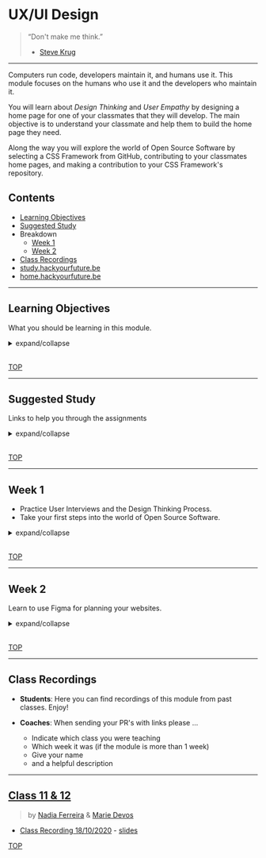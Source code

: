# UX/UI Design

> “Don't make me think.”
>
> - [Steve Krug](https://en.wikipedia.org/wiki/Don%27t_Make_Me_Think)

---

Computers run code, developers maintain it, and humans use it. This module focuses on the humans who use it and the developers who maintain it.

You will learn about _Design Thinking_ and _User Empathy_ by designing a home page for one of your classmates that they will develop. The main objective is to understand your classmate and help them to build the home page they need.

Along the way you will explore the world of Open Source Software by selecting a CSS Framework from GitHub, contributing to your classmates home pages, and making a contribution to your CSS Framework's repository.

## Contents

- [Learning Objectives](#learning-objectives)
- [Suggested Study](#suggested-study)
- Breakdown
  - [Week 1](#week-1)
  - [Week 2](#week-2)
- [Class Recordings](#class-recordings)
- [study.hackyourfuture.be](https://study.hackyourfuture.be)
- [home.hackyourfuture.be](https://home.hackyourfuture.be/)

---

## Learning Objectives

What you should be learning in this module.

<details>
<summary>expand/collapse</summary>
<br>

- You can interview another student to learn their motivations, needs, and blocks
- You can use paper to sketch a design and test it with a user
- You can describe the design cycle and apply it to building a home page for others
- You can write user journeys for websites that you visit
- You can use figma to collaboratively plan a website design

### Research, Definition

- You will be able to describe the design cycle and what steps you will take in each state (Empathize, define, ideate, prototype, testing and implement).
- You will be able to decide when quantitative data is necessary or when qualitative data is necessary, and how to collect both types of data.
- You will be able to conduct some user research to understand user needs, motivations and pain points. Such as user Interview and a user survey.
- You will understand how to interpret quantitative and qualitative data.
- You will be able to use the user research data gathered to define the problem that you need to solve and write a hypothesis on a potential solution.
- You will use rapid prototyping techniques (such as paper prototyping) to test initial design hypotheses and receive user feedback.
- You will use your research findings and initial rapid prototyping to map the user journeys for your websites

### Ideate

- You will learn some of the key design principles, such as alignment, proximity, contrast, balance and space
- You can use Figma to collaboratively plan a website design
- You will learn the basics of using a component library (Atomic design system ?)
- You will be able to understand how to make a website design more accessible.

### Open Source Software

- You will learn what Open Source Software is and why it is important
- You will be able to make a contribution to an Open Source project following their Guidelines and Code of Conduct
- You will be able to evaluate similar Open Source libraries to decide which is best for your project
- You will know how to select an Open Source license for your project

</details>
<br>

[TOP](#ux-ui-design)

---

## Suggested Study

Links to help you through the assignments

<details>
<summary>expand/collapse</summary>
<br>

You don't need to learn all of this, it's _a lot_ of links.

These links will always be here for you when you need them in the future.

### User Experience and User Interfaces

<details>
<summary>Empathy for Developers</summary>
<br>

- [What is Empathy?](https://codingwithempathy.com/2016/05/03/empathy-an-essential-skill-in-software-development/)
- [Empathy can be Learned](https://medium.com/old-code-new-tricks/software-development-on-the-empathy-spectrum-f77596faeabc)
- [interaction-design.org](https://www.interaction-design.org/literature/article/design-thinking-getting-started-with-empathy)
- [Inclusion](http://danielwestheide.com/blog/2017/01/16/the-empathic-programmer.html)
- [Applying Empathy to Software](http://www.ustream.tv/recorded/86154111). Longish video, but very worth while.
- [Soft Skills for Hardcore Developers](https://podtail.com/podcast/make-better-software/ed-finkler-soft-skills-for-hardcore-developers/)
- [EDD - Empathy Driven Development](https://www.infoq.com/news/2015/06/empathy-development)
- [Integrating Empathy 1](https://thenewstack.io/empathy-secret-sauce-good-software-development/)
- [Integrating Empathy 2](https://simpleprogrammer.com/empathy-software-developers/)
- [Some Practical Tips](https://truefit.io/blog/how-to-instill-empathy-in-the-software-development-process)
- [FreeCodeCamp](https://www.freecodecamp.org/news/how-empathy-makes-you-a-better-software-engineer/)

</details>
<details>
<summary>User Personas</summary>
<br>

- [interaction-design.org](https://www.youtube.com/watch?v=XnG4c4gXaQY)
- [Robert Smith](https://www.youtube.com/watch?v=vZ578SqL1oA)
- [Abnux](https://www.youtube.com/watch?v=GaEdg9zTdB8)

</details>
<details>
<summary>Design Thinking</summary>
<br>

- Design Thinking Process: [Sprouts](https://www.youtube.com/watch?v=_r0VX-aU_T8),[Stanford](https://web.stanford.edu/~mshanks/MichaelShanks/files/509554.pdf)
  1. Empathize
  2. Define
  3. Ideate
  4. Prototype
  5. Test
- [invisionapp](https://www.invisionapp.com/inside-design/what-is-design-thinking/)
- [Creative Confidence (TED)](https://www.ted.com/talks/david_kelley_how_to_build_your_creative_confidence)
- [First Step: Noticing (TED)](https://www.ted.com/talks/tony_fadell_the_first_secret_of_design_is_noticing)
- [Design Thinking (TED)](https://www.youtube.com/watch?v=Q80wUnju5YA)
- [Collaboration & Innovation (TED)](https://www.youtube.com/watch?v=ZBxZC9I6xyk)
- [Visualize It (TED)](https://www.youtube.com/watch?v=TPXrheqhTCs)
- [interaction-design.org](https://www.interaction-design.org/literature/topics/design-thinking)
- [dschool.stanford.edu](https://dschool.stanford.edu/resources)
- [The Wallet Challenge](https://medium.com/@erio/bringing-design-thinking-into-the-workplace-the-wallet-design-challenge-544c727d3752)
- [The Coffee Filter Challenge](https://www.tedxvenlo.com/news/guido-stompff-design-thinking/)
- Process Guides:
  - [Design is a Process](https://dschool-old.stanford.edu/sandbox/groups/k12/wiki/c739e/attachments/ade8c/An_Intro_to_DT_Slides_07_10_09.pdf?sessionID=8cbdfc6129ceb041dbad2247ffc9d0112fd0ebce)
  - [Explanatory](https://dschool-old.stanford.edu/sandbox/groups/designresources/wiki/36873/attachments/74b3d/ModeGuideBOOTCAMP2010L.pdf)

</details>
<details>
<summary>Design Thinking for Developers</summary>
<br>

- [Design Thinking Process](https://www.khomp.com/en/design-thinking-in-software-development/)
- [9 Tips](https://techeries.com/9-software-development-tips-successfully-incorporate-design-thinking-projects/)
- [Design Thinking vs. Agile](http://blogs.infor.com/insights/2017/11/outside-the-code-development-with-design-thinking.html)
- [Waterfall vs Agile vs DT](https://www.artefactgroup.com/articles/post-agile-a-design-thinking-approach-to-software-development/)
- [Ultimate Guide to UI/UX Design](http://ptgmedia.pearsoncmg.com/images/9780321965516/samplepages/0321965515.pdf)
- [Big Data & DT](http://www.ibmbigdatahub.com/blog/dynamic-duo-big-data-and-design-thinking)
- [Longer, Detailed Talk](https://www.youtube.com/watch?v=FtUS1W3HymA)
- [Beware the User!](https://medium.com/@blakeross/mr-fart-s-favorite-colors-3177a406c775)
- next level: [Art Thinking](https://www.fastcompany.com/3019082/coding-is-an-art-software-people-should-learn-art-thinking)

</details>
<details>
<summary>General</summary>
<br>

- [designnotes](https://www.designnotes.co/) (huge repository of sites with design resources, inspiration…)
- [designinspiration](https://www.designspiration.com/)
- [Learn Design with Me](https://www.youtube.com/watch?v=WZQYt5HZ0-E&list=PLDtHAiqIa4wa5MBbE_XDoqY51sAkQnkjt)

</details>
<details>
<summary>User experience (UX)</summary>
<br>

- [uxchecklist.github.io](https://uxchecklist.github.io/) - Complete list of methods and techniques used in UX design
- [Jacob Nielsen’s Heuristics](https://www.nngroup.com/articles/ten-usability-heuristics/)
- [Short videos on YouTube](https://www.youtube.com/c/NNgroup/videos) about UX, UI, explaining all concepts of the design field.
- [The (condensed) basics of UX and UI design](https://medium.com/hh-design/crash-course-ui-design-25d13ff60962)
- [Usability.gov](https://www.usability.gov/index.html)
- [UXBooth](https://www.uxbooth.com/)
- [UXMovement](https://uxmovement.com/)
- [UXCollective](https://uxdesign.cc/)
- [InsideDesign by InVision](https://www.invisionapp.com/inside-design/)
- [A List Apart](https://alistapart.com/)
- [UX Planet](https://uxplanet.org/)
- https://spotify.design/stories/process
- https://uxmag.com/
- https://www.nngroup.com/

</details>
<details>
<summary>Gestalt</summary>
<br>

- https://www.canva.com/learn/gestalt-theory/
- [www.87seconds.com - lesson-from-our-designers-gestalt-principles](https://www.87seconds.com/lesson-from-our-designers-gestalt-principles/?gclid=EAIaIQobChMIqbLZoYWz3QIVBrXtCh0kPQiaEAAYASAAEgIRF_D_BwE)
- [interaction-design.org](https://www.interaction-design.org/literature/topics/gestalt-principles)
- [nngroup.com](https://www.nngroup.com/articles/principles-visual-design/) UI Principles
- Conceptual Integrity: [safnet](http://www.safnet.com/writing/tech/2011/11/mythical-man-month-conceptual-integrity.html), [CSEWeb](http://cseweb.ucsd.edu/~wgg/CSE131B/Design/node6.html), [DZone](https://dzone.com/articles/lean-tools-conceptual-0), [deep read](http://www.dcs.warwick.ac.uk/oldmodelling/hi/theses/allan/chapter5.pdf)

</details>
<details>
<summary>Colour</summary>
<br>

- https://color.adobe.com/nl/create
- http://khroma.co/
- https://picular.co/
- http://paletton.com
- https://htmlcolorcodes.com/

</details>
<details>
<summary>Iconography</summary>
<br>

- https://thenounproject.com/
- https://www.flaticon.com/
- https://icons.mono.company/
- https://remixicon.com/

</details>
<details>
<summary>Typography and Fonts</summary>
<br>

- https://fontjoy.com/
- https://fonts.google.com/
- https://www.grillitype.com/free_trials
- https://www.fontsquirrel.com/
- https://www.supremo.co.uk/typeterms/
- https://velvetyne.fr/
- https://www.fonts.ninja/ - Try and discover fonts
- https://betterwebtype.com/web-typography-resources/ - Everything you need to know about web typography
- https://typographyhandbook.com/
- https://www.fontshop.com/glossary - All the terms of typography
- https://typespiration.com/ - Collection and inspiration of typography combinations

</details>
<details>
<summary>Style Guides</summary>
<br>

- [Style Guide Guide](https://bradfrost.github.io/style-guide-guide/) by Brad Frost

</details>
<details>
<summary>Accessibility</summary>
<br>

- https://hackyourfuture.github.io/study/#/html-css/accessibility
- https://www.w3.org/WAI/WCAG21/quickref/
- https://www.w3.org/WAI/standards-guidelines/wcag/
- https://webaim.org/
- https://www.microsoft.com/design/inclusive/
- https://accessibility-for-teams.com/
- https://www.a11yproject.com/
- https://www.nngroup.com/articles/keyboard-accessibility/
- https://accessibility.blog.gov.uk/2016/09/02/dos-and-donts-on-designing-for-accessibility/
- https://wave.webaim.org/ - Browser plugin
- https://chrome.google.com/webstore/detail/arc-toolkit/chdkkkccnlfncngelccgbgfmjebmkmce?hl=en - Chrome extension
- https://developers.google.com/web/tools/lighthouse - Chrome dev tool
- https://www.deque.com/axe/ - Chrome extension

</details>
<details>
<summary>Imagery and Photography</summary>
<br>

- Downloads: https://unsplash.com/
- https://www.pexels.com/
- https://icons8.com/

</details>
<details>
<summary>Illustration</summary>
<br>

- https://icons8.com/vector-creator
- https://icons8.com/illustrations
- https://www.drawkit.io/
- https://undraw.co/

</details>
<details>
<summary>Design inspiration</summary>
<br>

- https://www.awwwards.com/
- https://httpster.net/2020/aug/
- http://mindsparklemag.com/
- https://medium.muz.li/
- https://dribbble.com/
- https://www.behance.net/
- https://www.invisionapp.com/talks - Talks and interviews about UX and Design.

</details>
<details>
<summary>Free Courses</summary>
<br>

- [Hack Design](https://hackdesign.org/) Free design lessons by designers.
- [Design Lab](http://trydesignlab.com/) Design course with mentorship and projects.

</details>
<details>
<summary>Figma</summary>
<br>

Web based tool for interface design, collaborative, add plugins from community (free, up to 2 editors and 3 projects)

Video explanation of Figma features on their official [YouTube channel](https://www.youtube.com/playlist?list=PLXDU_eVOJTx6zk5MDarIs0asNoZqlRG23&mkt_tok=eyJpIjoiWXpJd09HRmhOelkzWW1aaCIsInQiOiJoRVRDT05JVSsrNzRzTmtBcUdtcDhVYVNsXC95Z2Vwbm92bzVWeGlGSXlnNVJ0REdad21kR05oNHhOZldOUmtscTJLSlwvWmE1ZFZOV0J4bjFQeGliT0h6cmRybTFFdzBHMTZaOHhTbVhha0tCWlZXbmdYTUE1Mk1pczJuRisxeFZMIn0%3D).

- [Build reusable components](https://www.youtube.com/watch?v=k8y9SRPB78Q&list=PLXDU_eVOJTx7QHLShNqIXL1Cgbxj7HlN4&index=4)
- [Create reusable color styles](https://www.youtube.com/watch?v=d01Ql9ZtVnk&list=PLXDU_eVOJTx7QHLShNqIXL1Cgbxj7HlN4&index=5)
- [Create a shareable team library](https://www.youtube.com/watch?v=79T8Q6OBmRk&list=PLXDU_eVOJTx7QHLShNqIXL1Cgbxj7HlN4&index=6)
- [Collaborate in real-time with multiplayer](https://www.youtube.com/watch?v=Zj163lgt_kI&list=PLXDU_eVOJTx7QHLShNqIXL1Cgbxj7HlN4&index=7)
- [Build and present interactive prototypes](https://www.youtube.com/watch?v=X5qiBwqptek&list=PLXDU_eVOJTx7QHLShNqIXL1Cgbxj7HlN4&index=8)
- [Handoff seamlessly to developers](https://www.youtube.com/watch?v=B242nuM3y2s&list=PLXDU_eVOJTx7QHLShNqIXL1Cgbxj7HlN4&index=9)
- [Explore Design Features in Figma](https://www.youtube.com/playlist?list=PLXDU_eVOJTx6zk5MDarIs0asNoZqlRG23&mkt_tok=eyJpIjoiWXpJd09HRmhOelkzWW1aaCIsInQiOiJoRVRDT05JVSsrNzRzTmtBcUdtcDhVYVNsXC95Z2Vwbm92bzVWeGlGSXlnNVJ0REdad21kR05oNHhOZldOUmtscTJLSlwvWmE1ZFZOV0J4bjFQeGliT0h6cmRybTFFdzBHMTZaOHhTbVhha0tCWlZXbmdYTUE1Mk1pczJuRisxeFZMIn0%3D)

</details>
<details>
<summary>UI Kits</summary>
<br>

- https://www.figma.com/templates/
- https://www.uistore.design/types/figma/
- https://www.figmafreebies.com/
- https://www.figmafinder.com/
- [Spell checker for Figma](https://www.figma.com/community/plugin/754026612866636376/SPELLL---Spell-Checking-for-Figma)
- [Accessibility checker for Figma](https://www.figma.com/community/plugin/732603254453395948/Stark)

</details>
<details>
<summary>More Softwares</summary>
<br>

- **Adobe XD**: Interface design and prototyping tool, shared docs, 2GB cloud storage ([free, up to 2 editors and 1 shared document](https://www.adobe.com/be_en/products/xd.html))
- **Sketch**: Interface design / UX and prototyping tool, collaborative ([paid, 30 days trial](https://www.sketch.com/))
- **MindMeister**: Flowcharts and mind maps ([free, up to 3 maps](https://www.mindmeister.com/))
- **Draw.io**: Flowcharts ([paid, 30 days trial](https://drawio-app.com/))

</details>
<details>
<summary>Books</summary>
<br>

- [Don't Make Me Think](https://www.bol.com/nl/p/don-t-make-me-think-revisited/9200000018192369/?bltgh=mLaCpZW-IMbD3dNO48xFIA.1_4.5.ProductImage), by Steve Krug [Suggested study]
- [The User Experience Team of One](https://www.bol.com/nl/p/the-user-experience-team-of-one/9200000082272796/?bltgh=tY-6frkLAyHyaaL6EtNEPQ.1_4.5.ProductImage): A Research and Design Survival Guide, by Leah Buley
- Information Architecture for the World Wide Web, by Louis Rosenfeld and Peter Morville
- [Universal Principles of Design](https://www.bol.com/nl/p/universal-principles-of-design/1001004007106781/?bltgh=mm-7k83-XaFdUXIrXSJObA.1_4.6.ProductImage), by William Lidwell, Kritina Holden, and Jill Butler
- [Information Architecture for the World Wide Web](https://www.bol.com/nl/p/information-architecture-4e/9200000037168400/?bltg=itm_event%3Dclick%26mmt_id%3DX3GnoJ7%40oK68MSh3gAkpbQAAB7Y%26slt_type%3Drecommendations%26pg_nm%3Dpdp%26slt_id%3Dprd_reco%26slt_nm%3Dproduct_recommendations%26slt_pos%3DC1%26slt_owner%3Dccs%26itm_type%3Dproduct%26itm_lp%3D1%26itm_id%3D9200000037168400&bltgh=vKsCEcB7ild3J74TfKNNfQ.1_8_9.10.ProductImage), by Louis Rosenfeld and Peter Morville
- [Atomic Design](https://bradfrost.com/blog/post/atomic-web-design/), by Brad Frost
- [Design Systems](https://www.bol.com/nl/p/design-systems/9200000088832671/) by Alla Kholmatova
- HTML&CSS design and build websites - Jon Duckett ([Free PDF](https://wtf.tw/ref/duckett.pdf)) ([Official website](http://www.htmlandcssbook.com/))
- [Free Online book on Design Engineering](https://www.designbetter.co/design-engineering-handbook)

</details>

### Open Source Software

<details>
<summary>What is Open Source Software?</summary>
<br>

- [Mozilla](https://www.youtube.com/watch?v=7c0IrsDsNaw)
- [Brian Daigle](https://www.youtube.com/watch?v=1ehpgbb3XD0)
  codes of conduct and github walk-through: https://www.youtube.com/watch?v=c6b6B9oN4Vg
- [Explained with Legos](https://www.youtube.com/watch?v=a8fHgx9mE5U)
- [And with recipes](https://www.youtube.com/watch?v=9ShgYrBkTRs)
- [Open Source vs. Closed Source](https://www.youtube.com/watch?v=2q91vTvc7YE)
- [Free/Libre vs. Open Source](https://www.youtube.com/watch?v=Ag1AKIl_2GM) (think "free speech", not "free food")

To learn more about all things Open, check out the [Open Knowledge Foundation](https://okfn.org) and [Open Knowledge Belgium](https://openknowledge.be).

</details>
<details>
<summary>Open Source Licenses</summary>
<br>

The license attached to an Open Source project is not just a detail! Check out these links to learn more about the many licenses available:

- [opensource.org](https://opensource.org/licenses)
- [choosealicense.com](https://choosealicense.com/)
- [techsoup](https://www.techsoup.org/support/articles-and-how-tos/making-sense-of-software-licensing)
- [infoworld](https://www.infoworld.com/article/2839560/sticking-a-license-on-everything.html)
- copyleft: [what is this?](https://www.youtube.com/watch?v=6Xky8HTqaZo), [copyleft.org](https://copyleft.org/)
- :) [ErikMcClure/bad-licenses](https://github.com/ErikMcClure/bad-licenses)

</details>
<details>
<summary>Codes of Conduct</summary>
<br>

The Code of Conduct in an Open Source project describes how contributors should treat each other. Open Source projects are about sharing and welcoming:

- [Contributor Covenant](https://www.contributor-covenant.org/)
- [opensource.guide](https://opensource.guide/code-of-conduct/)
- [opensourcedesign.net](https://opensourcedesign.net/code-of-conduct/)

</details>
<details>
<summary>Contributor Guidelines</summary>
<br>

Contributor Guidelines are important to standardize coding practices and workflows for an Open Source project. You could think of it as describing how the code should be treated:

- [mozillascience](https://mozillascience.github.io/working-open-workshop/contributing/)
- [docs.github.com](https://docs.github.com/en/github/building-a-strong-community/setting-guidelines-for-repository-contributors)
- Templates
  - [briandk](https://gist.github.com/briandk/3d2e8b3ec8daf5a27a62)
  - [opensource.com](https://opensource.com/life/16/3/contributor-guidelines-template-and-tips)
- Examples
  - [opensource.guide](https://github.com/github/opensource.guide/blob/main/CONTRIBUTING.md)
  - [github/docs](https://github.com/github/docs/blob/main/CONTRIBUTING.md)
  - [microsoft/vscode](https://github.com/microsoft/vscode/blob/main/CONTRIBUTING.md)
  - [atom/atom](https://github.com/atom/atom/blob/master/CONTRIBUTING.md)
  - [voxmedia](https://github.com/voxmedia/open-source-contribution-guidelines)

</details>
<details>
<summary>How to Contribute</summary>
<br>

- [opensource.guide](https://opensource.guide/)
- [freecodecamp](https://github.com/FreeCodeCamp/how-to-contribute-to-open-source)
- [contribution-guide.org](https://www.contribution-guide.org/)
- [redhat](https://www.redhat.com/en/resources/open-source-participation-guidelines-overview)
- [better-programming](https://medium.com/better-programming/4-effortless-steps-for-contributing-to-open-source-projects-35000599367b)
- Small contributions matter!
  - [Why the GitHub metric monoculture?](https://medium.com/@leskis/why-the-github-metric-monoculture-d179a2f1d130)
  - [pybot](https://github.com/lpmi-13/pypobot)

and finally ...

- [Contribute to this Project!](https://github.com/Syknapse/Contribute-To-This-Project)

</details>
<details>
<summary>Open Source Libraries</summary>
<br>

Open Source Libraries are code other people wrote that you can use in your project.

The libraries you will be exploring in this module are CSS Frameworks. These are libraries of CSS classes that you can use in your websites to design and develop more efficiently. You don't need to write the CSS, just use it!

- How to choose a library for your project:
  - [freecodecamp](https://www.freecodecamp.org/news/how-to-choose-between-open-source-libraries-using-popularity-c71677785542/)
  - [open-source.blogspot.com](https://open-source.blogspot.com/)

Now it's your turn. Look through these CSS Framework and pick the best one to use for your home page:

- [awesome-css-frameworks](https://github.com/troxler/awesome-css-frameworks)

</details>
<br>

</details>
<br>

[TOP](#ux-ui-design)

---

## Week 1

- Practice User Interviews and the Design Thinking Process.
- Take your first steps into the world of Open Source Software.

<details>
<summary>expand/collapse</summary>
<br>

### Before Class

- [Design is future](https://www.youtube.com/watch?v=zodT9bCdIiI) - a film that includes main insights about the key role of design while explaining how it helps professionals, businesses and society to be more innovative and sustainable
- [User Experience](https://youtu.be/whtBPzY4K-k) from one of the world leaders of UX Jared Spool. Covers many topics in this hour video interview
- [empathyprompts.net](https://empathyprompts.net/)
- [Design Thinking Process](https://www.youtube.com/watch?v=_r0VX-aU_T8)

### During Class

#### Before Break

- _~10 minutes, all together_: Ice breaker! Write a story as a class one sentence a time
  1. Assign numbers to each person, starting with n°1.
  2. Share an issue with the story prompt
  3. One at a time, add your sentences
- _~15 minutes, all together_: What is design? Why is it important?
- _~60 minutes, small groups_: [Draw Toast](https://www.drawtoast.com/)
- _~20 minutes, all together_: each group shares how to make toast

<!--
  Drawing the flow on how to make toast is a good initial exercise - 45 minutes
  You get students to draw out the steps they take to make toast.

  Initially they list out how they like their toast (lightly toasted, with jam on etc),
  they then draw out the steps needed and present this to each other.

  This is good for introducing user needs, pain points, user journey mapping, creating a user flow diagram and presenting.
  Usually people come up with different flows etc, so it’s good for discussions on the need to gather user research and define problems etc.
-->

#### After Break

- _~20 minutes, all together_: User Interviews! Discuss the why's and how's of discovering your user's needs
- _~50 minutes, small groups_: Prepare for this module's project
  - Watch this video and discuss the [Design Thinking Process](https://www.youtube.com/watch?v=_r0VX-aU_T8)
  - Read through the [./homework-briefs/interview.md](./homework-briefs/interview.md) you will use to design each others' Home Pages.
- _~20 minutes, all together_:
  - each group shares what they discussed
  - answer questions about the projects
  - generate pairs for the project using your class randomizer

### After Class

> individual project, 2 weeks

You've come full circle, time to rebuild that home page you started in the Precourse. There will be 3 components to the 2-week project in UX/UI Design:

- **Designing**: Practice User Interviews and Design Thinking by working in pairs to come up with your Home Page backlogs, wireframes and READMEs.
  1. You will each create a repository and fork each other's repositories. (do not add each other as collaborators!)
  2. Push your interview notes to the `/planning` folder in _your fork_ of their Home Page and send them a PR
  3. Help each other turn the interview notes into a Backlog and a complete Wireframe. then you're on your own!
- **Developing**: Practice solo development by turning your backlog into your new Home Page. Learn about open source libraries by choosing and using a CSS Framework in your project.
  1. Complete your Development Strategy
  2. Set up your Project Board & Issues
  3. Develop!
  4. Retrospect
- **Contributing**: Practice contributing to Open Source projects. A contribution can be as simple as fixing a spelling mistake, adding a translation, or participating in an issue's discussion. It's best to make small contributions you are sure will be helpful:
  - Contribute to your classmates' Home Pages. They will not give you access to their repo, so you will need to use a Fork and comment in issues/PRs as an outside collaborator.
  - Make a contribution to your CSS Framework's repository. This doesn't need to be anything fancy, whatever you are comfortable with!

#### Checklist(s)

```markdown
## My Home Page

- [repo]()
  - with your partner:
  - [ ] README
  - on your own:
  - [ ] License
  - [ ] Contributor Guidelines
  - [ ] Code of Conduct
- [ ] [live demo](https://username.github.io)
- [/planning]()
  - with your project partner:
  - [ ] interview (your completed interview template)
  - [ ] backlog (developed with your partner based on the interview)
  - [ ] wireframe (design your site's outline together)
  - on your own:
  - [ ] schedule (like communication plan, but for yourself)
  - [ ] constraints (include the CSS framework you chose and why)
  - [ ] development strategy
  - [ ] retrospective
- [ ] [project board]()

## My Contributions

- Home Pages:
  - [ ] [classmate's name](link_to_your_contribution)
  - [ ] [classmate's name](link_to_your_contribution)
  - [ ] [classmate's name](link_to_your_contribution)
  - ... why stop at 3?
- CSS Framework Name:
  - [ ] [describe contribution](link_to_your_contribution)
  - ... why stop at 1?
```

</details>
<br>

[TOP](#ux-ui-design)

---

## Week 2

Learn to use Figma for planning your websites.

<details>
<summary>expand/collapse</summary>
<br>

### Before Class

- Create a Figma account: www.figma.com
  You need a verified Education Figma account before joining the course!
  Create a Figma account with your email address
  Add your email address on your Slack class channel, we will collect it and invite you to the HYF Education account.
  Open the email sent from Figma to verify your Figma Education account.
  Login into Figma before the course starts.
- Watch the following tutorials:
  - [What's Figma?](https://www.youtube.com/watch?v=Cx2dkpBxst8&list=PLXDU_eVOJTx7QHLShNqIXL1Cgbxj7HlN4)
  - [Setup account, teams, projects, and files](https://www.youtube.com/watch?v=hrHL2VLMl7g&list=PLXDU_eVOJTx7QHLShNqIXL1Cgbxj7HlN4&index=2)
  - [Get a tour of the Editor](https://www.youtube.com/watch?v=DSrbwCrEIII&list=PLXDU_eVOJTx7QHLShNqIXL1Cgbxj7HlN4&index=3)

### During Class

- [Class Slideshow](./slides/week-2.pdf)
- [The World Needs Designers](https://www.youtube.com/watch?v=BYS4JXW0f5g)

### After Class

> individual, figma practice

[Horeca Contact Tracing](./homework-briefs/horeca-contact-tracing.md)

- Use this [Figma Starter File](https://www.figma.com/file/FRdfx12LjrsqMYfKcRm7Bu/Class-11-12-2020?node-id=3%3A3)
- Include a link to your Figma file in your `check-in` issue (no need to put it on the project board)

</details>
<br>

[TOP](#ux-ui-design)

---

## Class Recordings

- **Students**: Here you can find recordings of this module from past classes. Enjoy!
- **Coaches**: When sending your PR's with links please ...

  - Indicate which class you were teaching
  - Which week it was (if the module is more than 1 week)
  - Give your name
  - and a helpful description

---

## [Class 11 & 12](https://github.com/hackyourfuturebelgium/class-11-12)

> by [Nadia Ferreira](https://nadiaferreira.com/) & [Marie Devos](https://github.com/mariedevos)

- [Class Recording 18/10/2020](https://vimeo.com/469672798) - [slides](./slides/week-2.pdf)

[TOP](#ux-ui-design)
